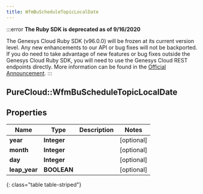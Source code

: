 ```yaml
---
title: WfmBuScheduleTopicLocalDate
---
```


:::error
**The Ruby SDK is deprecated as of 9/16/2020**

The Genesys Cloud Ruby SDK (v96.0.0) will be frozen at its current version level. Any new enhancements to our API or bug fixes will not be backported. If you do need to take advantage of new features or bug fixes outside the Genesys Cloud Ruby SDK, you will need to use the Genesys Cloud REST endpoints directly. More information can be found in the [Official Announcement](https://developer.mypurecloud.com/forum/t/announcement-genesys-cloud-ruby-sdk-end-of-life/8850).
:::


## PureCloud::WfmBuScheduleTopicLocalDate

## Properties

|Name | Type | Description | Notes|
|------------ | ------------- | ------------- | -------------|
| **year** | **Integer** |  | [optional] |
| **month** | **Integer** |  | [optional] |
| **day** | **Integer** |  | [optional] |
| **leap_year** | **BOOLEAN** |  | [optional] |
{: class="table table-striped"}


